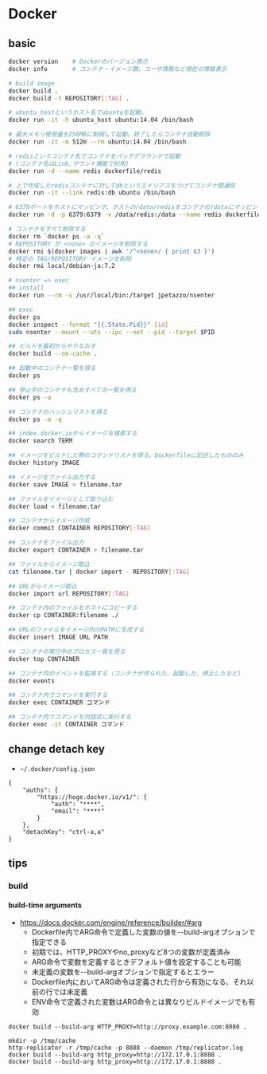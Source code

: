 Docker
======

## basic

```bash
docker version    # Dockerのバージョン表示
docker info       # コンテナ・イメージ数、ユーザ情報など現在の情報表示

# build image
docker build .
docker build -t REPOSITORY[:TAG] .

# ubuntu_hostというホスト名でubuntuを起動。
docker run -it -h ubuntu_host ubuntu:14.04 /bin/bash 

# 最大メモリ使用量を256MBに制限して起動。終了したらコンテナ自動削除
docker run -it -m 512m --rm ubuntu:14.04 /bin/bash

# redisというコンテナ名でコンテナをバックグラウンドで起動
# (コンテナ名はLink,マウント機能で利用)
docker run -d --name redis dockerfile/redis

# 上で作成したredisコンテナに対してdbというエイリアスをつけてコンテナ間通信
docker run -it --link redis:db ubuntu /bin/bash

# 6379ポートをホストにマッピング、ホストの/data/redisをコンテナの/dataにマッピング
docker run -d -p 6379:6379 -v /data/redis:/data --name redis dockerfile/redis

# コンテナをすべて削除する
docker rm `docker ps -a -q`
# REPOSITORY が <none> のイメージを削除する
docker rmi $(docker images | awk '/^<none>/ { print $3 }')
# 特定の TAG/REPOSITORY イメージを削除
docker rmi local/debian-ja:7.2

# nsenter => exec
## install
docker run --rm -v /usr/local/bin:/target jpetazzo/nsenter

## exec
docker ps 
docker inspect --format "{{.State.Pid}}" [id]
sudo nsenter --mount --uts --ipc --net --pid --target $PID

## ビルドを最初からやりなおす
docker build --no-cache .

## 起動中のコンテナ一覧を得る
docker ps

## 停止中のコンテナも含めすべての一覧を得る
docker ps -a

## コンテナのハッシュリストを得る
docker ps -a -q

## index.docker.ioからイメージを検索する
docker search TERM

## イメージをビルドした際のコマンドリストを得る。Dockerfileに記述したもののみ
docker history IMAGE

## イメージをファイル出力する
docker save IMAGE > filename.tar

## ファイルをイメージとして取り込む
docker load < filename.tar

## コンテナからイメージ作成
docker commit CONTAINER REPOSITORY[:TAG]

## コンテナをファイル出力
docker export CONTAINER > filename.tar

## ファイルからイメージ取込
cat filename.tar | docker import - REPOSITORY[:TAG]

## URLからイメージ取込
docker import url REPOSITORY[:TAG]

## コンテナ内のファイルをホストにコピーする
docker cp CONTAINER:filename ./

## URLのファイルをイメージ内のPATHに生成する
docker insert IMAGE URL PATH

## コンテナの実行中のプロセス一覧を見る
docker top CONTAINER

## コンテナ内のイベントを監視する（コンテナが作られた、起動した、停止したなど)
docker events

## コンテナ内でコマンドを実行する
docker exec CONTAINER コマンド

## コンテナ内でコマンドを対話式に実行する
docker exec -it CONTAINER コマンド
```


## change detach key 
- `~/.docker/config.json`

```
{
    "auths": {
        "https://hoge.docker.io/v1/": {
            "auth": "****",
            "email": "****"
        }
    },
    "detachKey": "ctrl-a,a"
}
```

## tips

### build
#### build-time arguments
- https://docs.docker.com/engine/reference/builder/#arg
	- Dockerfile内でARG命令で定義した変数の値を--build-argオプションで指定できる
	- 初期では、HTTP_PROXYやno_proxyなど8つの変数が定義済み
	- ARG命令で変数を定義するときデフォルト値を設定することも可能
	- 未定義の変数を--build-argオプションで指定するとエラー
	- Dockerfile内においてARG命令は定義された行から有効になる、それ以前の行では未定義
	- ENV命令で定義された変数はARG命令とは異なりビルドイメージでも有効

```
docker build --build-arg HTTP_PROXY=http://proxy.example.com:8080 .

mkdir -p /tmp/cache
http-replicator -r /tmp/cache -p 8888 --daemon /tmp/replicator.log
docker build --build-arg http_proxy=http://172.17.0.1:8888 .
docker build --build-arg http_proxy=http://172.17.0.1:8888 .
```


